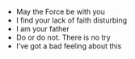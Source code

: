  * May the Force be with you
* I find your lack of faith disturbing
* I am your father
* Do or do not. There is no try
* I’ve got a bad feeling about this

